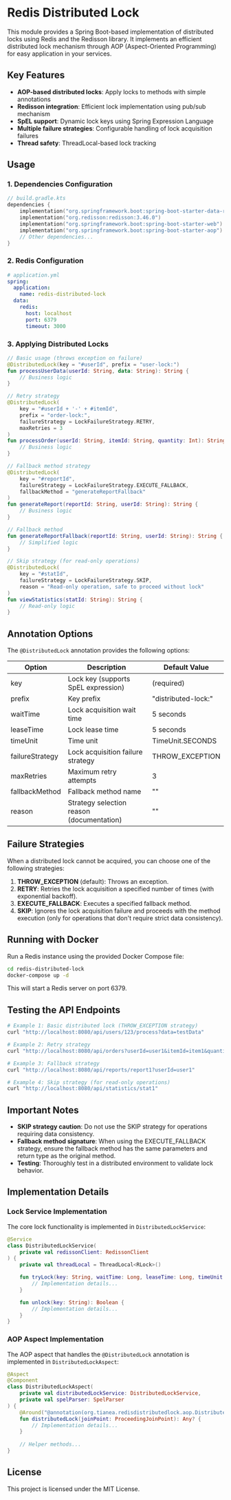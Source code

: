 # Redis Distributed Lock

This module provides a Spring Boot-based implementation of distributed locks using Redis and the Redisson library. It implements an efficient distributed lock mechanism through AOP (Aspect-Oriented Programming) for easy application in your services.

## Key Features

- **AOP-based distributed locks**: Apply locks to methods with simple annotations
- **Redisson integration**: Efficient lock implementation using pub/sub mechanism
- **SpEL support**: Dynamic lock keys using Spring Expression Language
- **Multiple failure strategies**: Configurable handling of lock acquisition failures
- **Thread safety**: ThreadLocal-based lock tracking

## Usage

### 1. Dependencies Configuration

```kotlin
// build.gradle.kts
dependencies {
    implementation("org.springframework.boot:spring-boot-starter-data-redis")
    implementation("org.redisson:redisson:3.46.0")
    implementation("org.springframework.boot:spring-boot-starter-web")
    implementation("org.springframework.boot:spring-boot-starter-aop")
    // Other dependencies...
}
```

### 2. Redis Configuration

```yaml
# application.yml
spring:
  application:
    name: redis-distributed-lock
  data:
    redis:
      host: localhost
      port: 6379
      timeout: 3000
```

### 3. Applying Distributed Locks

```kotlin
// Basic usage (throws exception on failure)
@DistributedLock(key = "#userId", prefix = "user-lock:")
fun processUserData(userId: String, data: String): String {
    // Business logic
}

// Retry strategy
@DistributedLock(
    key = "#userId + '-' + #itemId", 
    prefix = "order-lock:", 
    failureStrategy = LockFailureStrategy.RETRY,
    maxRetries = 3
)
fun processOrder(userId: String, itemId: String, quantity: Int): String {
    // Business logic
}

// Fallback method strategy
@DistributedLock(
    key = "#reportId", 
    failureStrategy = LockFailureStrategy.EXECUTE_FALLBACK,
    fallbackMethod = "generateReportFallback"
)
fun generateReport(reportId: String, userId: String): String {
    // Business logic
}

// Fallback method
fun generateReportFallback(reportId: String, userId: String): String {
    // Simplified logic
}

// Skip strategy (for read-only operations)
@DistributedLock(
    key = "#statId", 
    failureStrategy = LockFailureStrategy.SKIP,
    reason = "Read-only operation, safe to proceed without lock"
)
fun viewStatistics(statId: String): String {
    // Read-only logic
}
```

## Annotation Options

The `@DistributedLock` annotation provides the following options:

| Option | Description | Default Value |
|--------|-------------|---------------|
| key | Lock key (supports SpEL expression) | (required) |
| prefix | Key prefix | "distributed-lock:" |
| waitTime | Lock acquisition wait time | 5 seconds |
| leaseTime | Lock lease time | 5 seconds |
| timeUnit | Time unit | TimeUnit.SECONDS |
| failureStrategy | Lock acquisition failure strategy | THROW_EXCEPTION |
| maxRetries | Maximum retry attempts | 3 |
| fallbackMethod | Fallback method name | "" |
| reason | Strategy selection reason (documentation) | "" |

## Failure Strategies

When a distributed lock cannot be acquired, you can choose one of the following strategies:

1. **THROW_EXCEPTION** (default): Throws an exception.
2. **RETRY**: Retries the lock acquisition a specified number of times (with exponential backoff).
3. **EXECUTE_FALLBACK**: Executes a specified fallback method.
4. **SKIP**: Ignores the lock acquisition failure and proceeds with the method execution (only for operations that don't require strict data consistency).

## Running with Docker

Run a Redis instance using the provided Docker Compose file:

```bash
cd redis-distributed-lock
docker-compose up -d
```

This will start a Redis server on port 6379.

## Testing the API Endpoints

```bash
# Example 1: Basic distributed lock (THROW_EXCEPTION strategy)
curl "http://localhost:8080/api/users/123/process?data=testData"

# Example 2: Retry strategy
curl "http://localhost:8080/api/orders?userId=user1&itemId=item1&quantity=5"

# Example 3: Fallback strategy
curl "http://localhost:8080/api/reports/report1?userId=user1"

# Example 4: Skip strategy (for read-only operations)
curl "http://localhost:8080/api/statistics/stat1"
```

## Important Notes

- **SKIP strategy caution**: Do not use the SKIP strategy for operations requiring data consistency.
- **Fallback method signature**: When using the EXECUTE_FALLBACK strategy, ensure the fallback method has the same parameters and return type as the original method.
- **Testing**: Thoroughly test in a distributed environment to validate lock behavior.

## Implementation Details

### Lock Service Implementation

The core lock functionality is implemented in `DistributedLockService`:

```kotlin
@Service
class DistributedLockService(
    private val redissonClient: RedissonClient
) {
    private val threadLocal = ThreadLocal<RLock>()

    fun tryLock(key: String, waitTime: Long, leaseTime: Long, timeUnit: TimeUnit): Boolean {
        // Implementation details...
    }

    fun unlock(key: String): Boolean {
        // Implementation details...
    }
}
```

### AOP Aspect Implementation

The AOP aspect that handles the `@DistributedLock` annotation is implemented in `DistributedLockAspect`:

```kotlin
@Aspect
@Component
class DistributedLockAspect(
    private val distributedLockService: DistributedLockService,
    private val spelParser: SpelParser
) {
    @Around("@annotation(org.tianea.redisdistributedlock.aop.DistributedLock)")
    fun distributedLock(joinPoint: ProceedingJoinPoint): Any? {
        // Implementation details...
    }
    
    // Helper methods...
}
```

## License

This project is licensed under the MIT License.